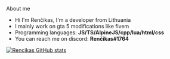 About me

- Hi I'm Renčikas, I'm a developer from Lithuania 
- I mainly work on gta 5 modifications like fivem
- Programming languages: **JS/TS/AlpineJS/cpp/lua/html/css**
- You can reach me on discord: **Renčikas#1764**



[![Rencikas GitHub stats](https://github-readme-stats.vercel.app/api?username=Rencikas)](https://github.com/anuraghazra/github-readme-stats)
